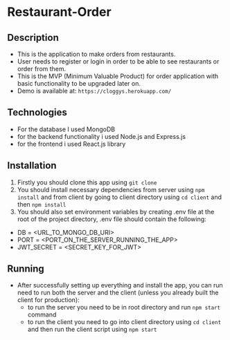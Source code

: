 # Restaurant-Order
## Description
- This is the application to make orders from restaurants.
- User needs to register or login in order to be able to see restaurants or order from them.
- This is the MVP (Minimum Valuable Product) for order application with basic functionality to be upgraded later on.
- Demo is available at: ``https://cloggys.herokuapp.com/``

## Technologies
- For the database I used MongoDB 
- for the backend functionality i used Node.js and Express.js
- for the frontend i used React.js library 

## Installation
1. Firstly you should clone this app using ``git clone``
2. You should install necessary dependencies from server using ``npm install`` and from client by going to client directory using ``cd client`` and then ``npm install``
3. You should also set environment variables by creating .env file at the root of the project directory, .env file should contain the following:
  - DB = <URL_TO_MONGO_DB_URI>
  - PORT = <PORT_ON_THE_SERVER_RUNNING_THE_APP>
  - JWT_SECRET = <SECRET_KEY_FOR_JWT>
  
## Running
- After successfully setting up everything and install the app, you can run need to run both the server and the client 
(unless you already built the client for production):
  - to run the server you need to be in root directory and run ``npm start`` command
  - to run the client you need to go into client directory using ``cd client`` and then run the client script using ``npm start``
